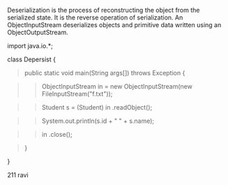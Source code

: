 Deserialization is the process of reconstructing the object from the
serialized state. It is the reverse operation of serialization. An
ObjectInputStream deserializes objects and primitive data written using
an ObjectOutputStream.

import java.io.\*;

class Depersist {

>public static void main(String args\[\]) throws Exception {

>>ObjectInputStream in = new ObjectInputStream(new
FileInputStream(\"f.txt\"));

>>Student s = (Student) in .readObject();

>>System.out.println(s.id + \" \" + s.name);

>>in .close();

>}

}

211 ravi